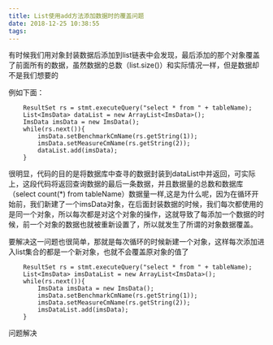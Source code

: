 ```yaml
---
title: List使用add方法添加数据时的覆盖问题
date: 2018-12-25 10:38:55
tags:
---
```


有时候我们用对象封装数据后添加到list链表中会发现，最后添加的那个对象覆盖了前面所有的数据，虽然数据的总数（list.size()）和实际情况一样，但是数据却不是我们想要的

例如下面：

	 	ResultSet rs = stmt.executeQuery("select * from " + tableName);
        List<ImsData> dataList = new ArrayList<ImsData>();
        ImsData imsData = new ImsData();
        while(rs.next()){          
            imsData.setBenchmarkCmName(rs.getString(1));
            imsData.setMeasureCmName(rs.getString(2));
            dataList.add(imsData);
        }

很明显，代码的目的是将数据库中查寻的数据封装到dataList中并返回，可实际上，这段代码将返回查询数据的最后一条数据，并且数据量的总数和数据库（select count(*) from tableName）数据量一样,这是为什么呢，因为在循环开始前，我们新建了一个imsData对象，在后面封装数据的时候，我们每次都使用的是同一个对象，所以每次都是对这个对象的操作，这就导致了每添加一个数据的时候，前一个对象的数据也就被重新设置了，所以就发生了所谓的对象数据覆盖。


要解决这一问题也很简单，那就是每次循环的时候新建一个对象，这样每次添加进入list集合的都是一个新对象，也就不会覆盖原对象的值了

	  	ResultSet rs = stmt.executeQuery("select * from " + tableName);
        List<ImsData> imsDataList = new ArrayList<ImsData>();
        while(rs.next()){
            ImsData imsData = new ImsData();
            imsData.setBenchmarkCmName(rs.getString(1));
            imsData.setMeasureCmName(rs.getString(2));
            imsDataList.add(imsData);
        }


问题解决